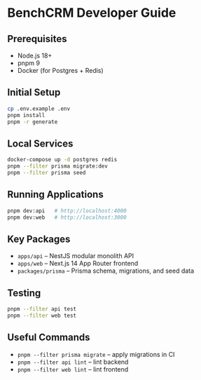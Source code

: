 # BenchCRM Developer Guide

## Prerequisites
- Node.js 18+
- pnpm 9
- Docker (for Postgres + Redis)

## Initial Setup
```bash
cp .env.example .env
pnpm install
pnpm -r generate
```

## Local Services
```bash
docker-compose up -d postgres redis
pnpm --filter prisma migrate:dev
pnpm --filter prisma seed
```

## Running Applications
```bash
pnpm dev:api   # http://localhost:4000
pnpm dev:web   # http://localhost:3000
```

## Key Packages
- `apps/api` – NestJS modular monolith API
- `apps/web` – Next.js 14 App Router frontend
- `packages/prisma` – Prisma schema, migrations, and seed data

## Testing
```bash
pnpm --filter api test
pnpm --filter web test
```

## Useful Commands
- `pnpm --filter prisma migrate` – apply migrations in CI
- `pnpm --filter api lint` – lint backend
- `pnpm --filter web lint` – lint frontend
